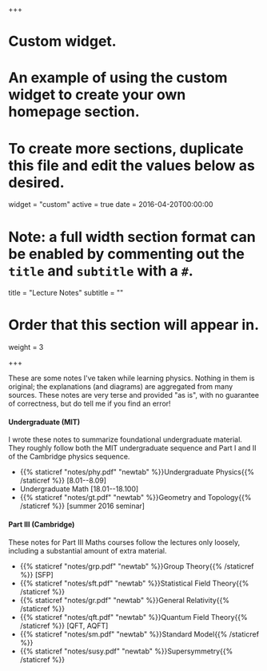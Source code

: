 +++
# Custom widget.
# An example of using the custom widget to create your own homepage section.
# To create more sections, duplicate this file and edit the values below as desired.
widget = "custom"
active = true
date = 2016-04-20T00:00:00

# Note: a full width section format can be enabled by commenting out the `title` and `subtitle` with a `#`.
title = "Lecture Notes"
subtitle = ""

# Order that this section will appear in.
weight = 3

+++

These are some notes I've taken while learning physics. Nothing in them is original; the explanations (and diagrams) are aggregated from many sources. These notes are very terse and provided "as is", with no guarantee of correctness, but do tell me if you find an error!

#### Undergraduate (MIT) 

I wrote these notes to summarize foundational undergraduate material. They roughly follow both the MIT undergraduate sequence and Part I and II of the Cambridge physics sequence. 

- {{% staticref "notes/phy.pdf" "newtab" %}}Undergraduate Physics{{% /staticref %}} [8.01--8.09]
- Undergraduate Math [18.01--18.100]
- {{% staticref "notes/gt.pdf" "newtab" %}}Geometry and Topology{{% /staticref %}} [summer 2016 seminar]

#### Part III (Cambridge) 

These notes for Part III Maths courses follow the lectures only loosely, including a substantial amount of extra material.

- {{% staticref "notes/grp.pdf" "newtab" %}}Group Theory{{% /staticref %}} [SFP]
- {{% staticref "notes/sft.pdf" "newtab" %}}Statistical Field Theory{{% /staticref %}}
- {{% staticref "notes/gr.pdf" "newtab" %}}General Relativity{{% /staticref %}}
- {{% staticref "notes/qft.pdf" "newtab" %}}Quantum Field Theory{{% /staticref %}} [QFT, AQFT]
- {{% staticref "notes/sm.pdf" "newtab" %}}Standard Model{{% /staticref %}}
- {{% staticref "notes/susy.pdf" "newtab" %}}Supersymmetry{{% /staticref %}}

<!-- #### MMathPhys (Oxford)

These notes are a work in progress. 

- Cosmology
- Solitons  
- Condensed Matter
- Conformal Field Theory
- String Theory -->
